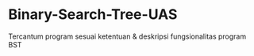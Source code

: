 # Binary-Search-Tree-UAS
Tercantum program sesuai ketentuan &amp; deskripsi fungsionalitas program BST
